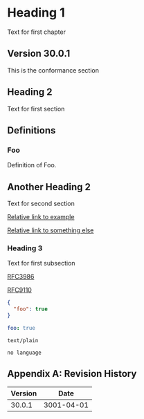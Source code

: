 # Heading 1

Text for first chapter

## Version 30.0.1

This is the conformance section

## Heading 2

Text for <a name="first-anchor"></a>first section

## Definitions

### Foo

Definition of Foo.

## Another Heading 2

Text for second section

[Relative link to example](../examples/foo.yaml)

[Relative link to something else](../something/else)

### Heading 3

Text for first subsection

[RFC3986](https://datatracker.ietf.org/doc/html/rfc3986)

[RFC9110](https://www.rfc-editor.org/rfc/rfc9110.html#section-4)

```json
{
  "foo": true
}
```

```yaml
foo: true
```

```text
text/plain
```

```
no language
```

## Appendix A: Revision History

Version | Date
--------|-----------
30.0.1  | 3001-04-01
